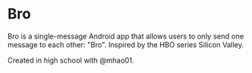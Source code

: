 # Bro

Bro is a single-message Android app that allows users to only send one message to each other: "Bro". Inspired by the HBO series Silicon Valley. 

Created in high school with @mhao01.

